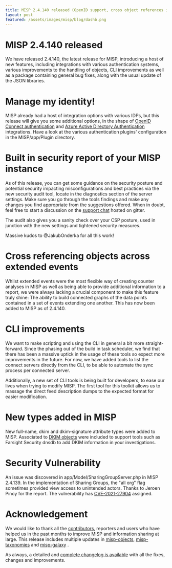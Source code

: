 ```yaml
---
title: MISP 2.4.140 released (OpenID support, cross object references in extended events and many improvements)
layout: post
featured: /assets/images/misp/blog/dashb.png
---
```


# MISP 2.4.140 released

We have released 2.4.140, the latest release for MISP, introducing a host of new features, including integrations with various authentication systems, various improvements to the handling of objects, CLI improvements as well as a package containing general bug fixes, along with the usual update of the JSON libraries.

# Manage my identity!

MISP already had a host of integration options with various IDPs, but this release will give you some additional options, in the shape of [OpenID Connect authentication](https://github.com/MISP/MISP/tree/2.4/app/Plugin/OidcAuth) and [Azure Active Directory Authentication](https://github.com/MISP/MISP/tree/2.4/app/Plugin/AadAuth) integrations. Have a look at the various authentication plugins' configuration in the MISP/app/Plugin directory.

# Built in security report of your MISP instance

As of this release, you can get some guidance on the security posture and potential security impacting misconfigurations and best practices via the new security audit tool, locate in the diagnostics section of the server settings. Make sure you go through the tools findings and make any changes you find appropriate from the suggestions offered. When in doubt, feel free to start a discussion on the [support chat](https://gitter.im/MISP/Support) hosted on gitter.

The audit also gives you a sanity check over your CSP posture, used in junction with the new settings and tightened security measures.

Massive kudos to @JakubOnderka for all this work!

# Cross referencing objects across extended events

Whilst extended events were the most flexible way of creating counter analyses in MISP as well as being able to provide additional information to a report, we were always lacking a crucial component to make this feature truly shine: The ability to build connected graphs of the data points contained in a set of events extending one another. This has now been added to MISP as of 2.4.140.

# CLI improvements

We want to make scripting and using the CLI in general a bit more straight-forward. Since the phasing out of the build in task scheduler, we find that there has been a massive uptick in the usage of these tools so expect more improvements in the future. For now, we have added tools to list the connect servers directly from the CLI, to be able to automate the sync process per connected server. 

Additionally, a new set of CLI tools is being built for developers, to ease our lives when trying to modify MISP. The first tool for this toolkit allows us to massage the direct feed description dumps to the expected format for easier modification.

# New types added in MISP

New full-name, dkim and dkim-signature attribute types were added to MISP. Associated to [DKIM objects](https://www.misp-project.org/objects.html#_dkim) were included to support tools such as Farsight Security dnsdb to add DKIM information in your investigations.

# Security Vulnerability

An issue was discovered in app/Model/SharingGroupServer.php in MISP 2.4.139. In the implementation of Sharing Groups, the "all org" flag sometimes provided view access to unintended actors. Thanks to Jeroen Pinoy for the report. The vulnerability has [CVE-2021-27904](https://cvepremium.circl.lu/cve/CVE-2021-27904) assigned.

# Acknowledgement

We would like to thank all the [contributors](https://www.misp-project.org/contributors), reporters and users who have helped us in the past months to improve MISP and information sharing at large. This release includes multiple updates in [misp-objects](https://www.misp-project.org/objects.html), [misp-taxonomies](https://www.misp-project.org/taxonomies.html) and [misp-galaxy](https://www.misp-project.org/galaxy.html)
.

As always, a detailed and [complete changelog is available](https://www.misp-project.org/Changelog.txt) with all the fixes, changes and improvements.

